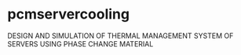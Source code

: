 # pcmservercooling

DESIGN AND SIMULATION OF THERMAL MANAGEMENT SYSTEM OF SERVERS USING PHASE CHANGE MATERIAL
